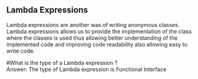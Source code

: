 ## Lambda Expressions

Lambda expressions are another was of writing anonymous classes. Lambda expressions allows us to provide the implementation of the class where the classes is used thus allowing better understanding of the implemented code and improving code readability also allowing easy to write code.

#What is the type of a Lambda expression ? <br>
Answer: The type of Lambda expression is Functional Interface
